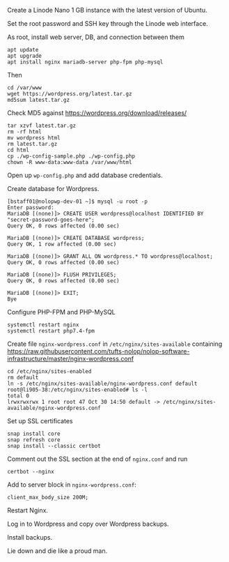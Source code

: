 Create a Linode Nano 1 GB instance with the latest version of Ubuntu.

Set the root password and SSH key through the Linode web interface.

As root, install web server, DB, and connection between them

    apt update
    apt upgrade
    apt install nginx mariadb-server php-fpm php-mysql

Then

    cd /var/www
    wget https://wordpress.org/latest.tar.gz
    md5sum latest.tar.gz

Check MD5 against https://wordpress.org/download/releases/

    tar xzvf latest.tar.gz
    rm -rf html
    mv wordpress html
    rm latest.tar.gz
    cd html
    cp ./wp-config-sample.php ./wp-config.php
    chown -R www-data:www-data /var/www/html

Open up `wp-config.php` and add database credentials.

Create database for Wordpress.

    [bstaff01@nolopwp-dev-01 ~]$ mysql -u root -p
    Enter password:
    MariaDB [(none)]> CREATE USER wordpress@localhost IDENTIFIED BY "secret-password-goes-here";
    Query OK, 0 rows affected (0.00 sec)

    MariaDB [(none)]> CREATE DATABASE wordpress;
    Query OK, 1 row affected (0.00 sec)

    MariaDB [(none)]> GRANT ALL ON wordpress.* TO wordpress@localhost;
    Query OK, 0 rows affected (0.00 sec)

    MariaDB [(none)]> FLUSH PRIVILEGES;
    Query OK, 0 rows affected (0.00 sec)

    MariaDB [(none)]> EXIT;
    Bye

Configure PHP-FPM and PHP-MySQL

    systemctl restart nginx
    systemctl restart php7.4-fpm

Create file `nginx-wordpress.conf` in `/etc/nginx/sites-available` containing
https://raw.githubusercontent.com/tufts-nolop/nolop-software-infrastructure/master/nginx-wordpress.conf

    cd /etc/nginx/sites-enabled
    rm default
    ln -s /etc/nginx/sites-available/nginx-wordpress.conf default
    root@li905-38:/etc/nginx/sites-enabled# ls -l
    total 0
    lrwxrwxrwx 1 root root 47 Oct 30 14:50 default -> /etc/nginx/sites-available/nginx-wordpress.conf

Set up SSL certificates

    snap install core
    snap refresh core
    snap install --classic certbot

Comment out the SSL section at the end of `nginx.conf` and run

    certbot --nginx

Add to server block in `nginx-wordpress.conf`:

    client_max_body_size 200M;

Restart Nginx.

Log in to Wordpress and copy over Wordpress backups.

Install backups.

Lie down and die like a proud man.
